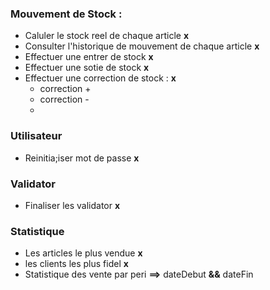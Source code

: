 ### Mouvement de Stock :
* Caluler le stock reel de chaque article **x**
* Consulter l'historique de mouvement de chaque article **x** 
* Effectuer une entrer de stock **x**
* Effectuer une sotie de stock **x**
* Effectuer une correction de stock : **x**
  * correction + 
  * correction -
  * 
### Utilisateur
* Reinitia;iser mot de passe **x**

### Validator
* Finaliser les validator **x**

### Statistique
* Les articles le plus vendue **x**
* les clients les plus fidel **x**
* Statistique des vente par peri **==>** dateDebut **&&** dateFin
